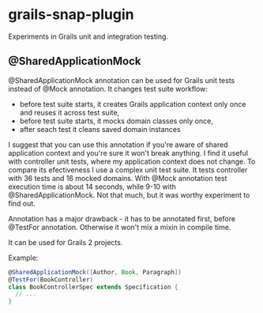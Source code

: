 grails-snap-plugin
==================

Experiments in Grails unit and integration testing.

@SharedApplicationMock
----------------------

@SharedApplicationMock annotation can be used for Grails unit tests instead of @Mock annotation. It changes test suite workflow:

* before test suite starts, it creates Grails application context only once and reuses it across test suite,
* before test suite starts, it mocks domain classes only once,
* after seach test it cleans saved domain instances

I suggest that you can use this annotation if you're aware of shared application context and you're sure it won't break anything. I find it useful with controller unit tests, where my application context does not change. To compare its efectiveness I use a complex unit test suite. It tests controller with 36 tests and 16 mocked domains. With @Mock annotation test execution time is about 14 seconds, while 9-10 with @SharedApplicationMock. Not that much, but it was worthy experiment to find out.

Annotation has a major drawback - it has to be annotated first, before @TestFor annotation. Otherwise it won't mix a mixin in compile time.

It can be used for Grails 2 projects.

Example:

```groovy
@SharedApplicationMock([Author, Book, Paragraph])
@TestFor(BookController)
class BookControllerSpec extends Specification {
  // ...
}
```

